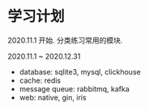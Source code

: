 # 学习计划

2020.11.1 开始.
分类练习常用的模块.

2020.11.1 ~ 2020.12.31

* database: sqlite3, mysql, clickhouse
* cache: redis
* message queue: rabbitmq, kafka
* web: native, gin, iris
